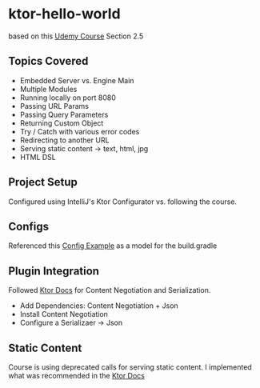 # ktor-hello-world

based on this [Udemy Course](https://www.udemy.com/course/build-modern-android-app-with-rest-api-and-ktor-server/) Section 2.5


## Topics Covered
- Embedded Server vs. Engine Main
- Multiple Modules
- Running locally on port 8080 
- Passing URL Params 
- Passing Query Parameters
- Returning Custom Object
- Try / Catch with various error codes
- Redirecting to another URL
- Serving static content -> text, html, jpg
- HTML DSL 


## Project Setup
Configured using IntelliJ's Ktor Configurator vs. following the course.


## Configs
Referenced this [Config Example](https://github.com/ktorio/ktor-documentation/blob/2.3.5/codeSnippets/snippets/json-kotlinx/build.gradle.kts) as a model for the build.gradle


## Plugin Integration 
Followed [Ktor Docs](https://ktor.io/docs/serialization.html) for Content Negotiation and Serialization.
- Add Dependencies: Content Negotiation + Json
- Install Content Negotiation
- Configure a Serializaer -> Json 


## Static Content 
Course is using deprecated calls for serving static content. I implemented what was recommended in the [Ktor Docs](https://ktor.io/docs/serving-static-content.html#folders)


